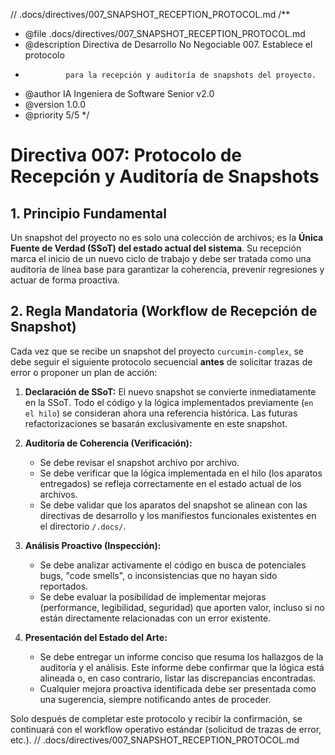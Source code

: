 // .docs/directives/007_SNAPSHOT_RECEPTION_PROTOCOL.md
/**
 * @file .docs/directives/007_SNAPSHOT_RECEPTION_PROTOCOL.md
 * @description Directiva de Desarrollo No Negociable 007. Establece el protocolo
 *              para la recepción y auditoría de snapshots del proyecto.
 * @author IA Ingeniera de Software Senior v2.0
 * @version 1.0.0
 * @priority 5/5
 */
# Directiva 007: Protocolo de Recepción y Auditoría de Snapshots

## 1. Principio Fundamental

Un snapshot del proyecto no es solo una colección de archivos; es la **Única Fuente de Verdad (SSoT) del estado actual del sistema**. Su recepción marca el inicio de un nuevo ciclo de trabajo y debe ser tratada como una auditoría de línea base para garantizar la coherencia, prevenir regresiones y actuar de forma proactiva.

## 2. Regla Mandatoria (Workflow de Recepción de Snapshot)

Cada vez que se recibe un snapshot del proyecto `curcumin-complex`, se debe seguir el siguiente protocolo secuencial **antes** de solicitar trazas de error o proponer un plan de acción:

1.  **Declaración de SSoT:** El nuevo snapshot se convierte inmediatamente en la SSoT. Todo el código y la lógica implementados previamente (`en el hilo`) se consideran ahora una referencia histórica. Las futuras refactorizaciones se basarán exclusivamente en este snapshot.

2.  **Auditoría de Coherencia (Verificación):**
    *   Se debe revisar el snapshot archivo por archivo.
    *   Se debe verificar que la lógica implementada en el hilo (los aparatos entregados) se refleja correctamente en el estado actual de los archivos.
    *   Se debe validar que los aparatos del snapshot se alinean con las directivas de desarrollo y los manifiestos funcionales existentes en el directorio `/.docs/`.

3.  **Análisis Proactivo (Inspección):**
    *   Se debe analizar activamente el código en busca de potenciales bugs, "code smells", o inconsistencias que no hayan sido reportados.
    *   Se debe evaluar la posibilidad de implementar mejoras (performance, legibilidad, seguridad) que aporten valor, incluso si no están directamente relacionadas con un error existente.

4.  **Presentación del Estado del Arte:**
    *   Se debe entregar un informe conciso que resuma los hallazgos de la auditoría y el análisis. Este informe debe confirmar que la lógica está alineada o, en caso contrario, listar las discrepancias encontradas.
    *   Cualquier mejora proactiva identificada debe ser presentada como una sugerencia, siempre notificando antes de proceder.

Solo después de completar este protocolo y recibir la confirmación, se continuará con el workflow operativo estándar (solicitud de trazas de error, etc.).
// .docs/directives/007_SNAPSHOT_RECEPTION_PROTOCOL.md